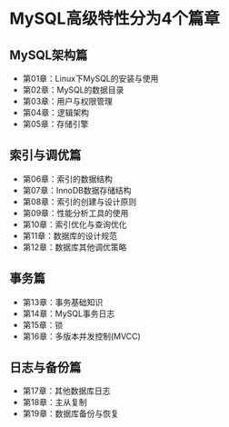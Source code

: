 # MySQL高级特性分为4个篇章
## MySQL架构篇
+ 第01章：Linux下MySQL的安装与使用
+ 第02章：MySQL的数据目录
+ 第03章：用户与权限管理
+ 第04章：逻辑架构
+ 第05章：存储引擎
## 索引与调优篇
+ 第06章：索引的数据结构
+ 第07章：InnoDB数据存储结构
+ 第08章：索引的创建与设计原则
+ 第09章：性能分析工具的使用
+ 第10章：索引优化与查询优化
+ 第11章：数据库的设计规范
+ 第12章：数据库其他调优策略
## 事务篇
+ 第13章：事务基础知识
+ 第14章：MySQL事务日志
+ 第15章：锁
+ 第16章：多版本并发控制(MVCC)
## 日志与备份篇
+ 第17章：其他数据库日志
+ 第18章：主从复制
+ 第19章：数据库备份与恢复
